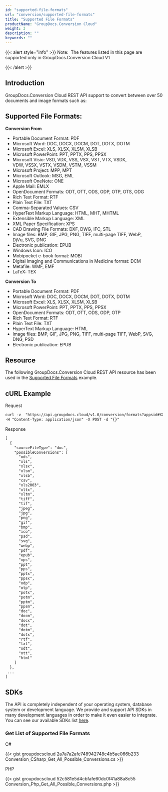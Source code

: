```yaml
---
id: "supported-file-formats"
url: "conversion/supported-file-formats"
title: "Supported File Formats"
productName: "GroupDocs.Conversion Cloud"
weight: 3
description: ""
keywords: ""
---
```


{{< alert style="info" >}}
Note:  The features listed in this page are supported only in GroupDocs.Conversion Cloud V1

{{< /alert >}}

## Introduction ##

GroupDocs.Conversion Cloud REST API support to convert between over 50 documents and image formats such as:

## Supported File Formats: ##

**Conversion From**
* Portable Document Format: PDF
* Microsoft Word: DOC, DOCX, DOCM, DOT, DOTX, DOTM
* Microsoft Excel: XLS, XLSX, XLSM, XLSB
* Microsoft PowerPoint: PPT, PPTX, PPS, PPSX
* Microsoft Visio: VSD, VDX, VSS, VSX, VST, VTX, VSDX, VDW, VSSX, VSTX, VSDM, VSTM, VSSM
* Microsoft Project: MPP, MPT
* Microsoft Outlook: MSG, EML
* Microsoft OneNote: ONE
* Apple Mail: EMLX
* OpenDocument Formats: ODT, OTT, ODS, ODP, OTP, OTS, ODG
* Rich Text Format: RTF
* Plain Text File: TXT
* Comma-Separated Values: CSV
* HyperText Markup Language: HTML, MHT, MHTML
* Extensible Markup Language: XML
* XML Paper Specification: XPS
* CAD Drawing File Formats: DXF, DWG, IFC, STL
* Image files: BMP, GIF, JPG, PNG, TIFF, multi-page TIFF, WebP, DjVu, SVG, DNG
* Electronic publication: EPUB
* Windows Icon: ICO
* Mobipocket e-book format: MOBI
* Digital Imaging and Communications in Medicine format: DCM
* Metafile: WMF, EMF
* LaTeX: TEX

**Conversion To**
* Portable Document Format: PDF
* Microsoft Word: DOC, DOCX, DOCM, DOT, DOTX, DOTM
* Microsoft Excel: XLS, XLSX, XLSM, XLSB
* Microsoft PowerPoint: PPT, PPTX, PPS, PPSX
* OpenDocument Formats: ODT, OTT, ODS, ODP, OTP
* Rich Text Format: RTF
* Plain Text File: TXT
* HyperText Markup Language: HTML
* Image files: BMP, GIF, JPG, PNG, TIFF, multi-page TIFF, WebP, SVG, DNG, PSD
* Electronic publication: EPUB

## Resource ##

The following GroupDocs.Conversion Cloud REST API resource has been used in the [Supported File Formats](https://apireference.groupdocs.cloud/conversion/#!/Formats/GetAllPossibleConversions) example.

## cURL Example ##

 Request

```html
curl -v  "https://api.groupdocs.cloud/v1.0/conversion/formats?appsid#XXXX&#x26;signature#XXX-XX"
-H "Content-Type: application/json" -X POST -d "{}"
```

 Response

```html
[
  {
    "sourceFileType": "doc",
    "possibleConversions": [
      "ods",
      "xls",
      "xlsx",
      "xlsm",
      "xlsb",
      "csv",
      "xls2003",
      "xltx",
      "xltm",
      "tiff",
      "tif",
      "jpeg",
      "jpg",
      "png",
      "gif",
      "bmp",
      "ico",
      "psd",
      "svg",
      "webp",
      "pdf",
      "epub",
      "xps",
      "ppt",
      "pps",
      "pptx",
      "ppsx",
      "odp",
      "otp",
      "potx",
      "potm",
      "pptm",
      "ppsm",
      "doc",
      "docm",
      "docx",
      "dot",
      "dotm",
      "dotx",
      "rtf",
      "txt",
      "odt",
      "ott",
      "html"
    ]
  },
 ...
]
```

## SDKs ##

The API is completely independent of your operating system, database system or development language. We provide and support API SDKs in many development languages in order to make it even easier to integrate. You can see our available SDKs list [here](https://github.com/groupdocs-conversion-cloud).

### Get List of Supported File Formats ###

 C#

{{< gist groupdocscloud 2a7a7a2afe748942748c4b5ae066b233 Conversion_CSharp_Get_All_Possible_Conversions.cs >}}

 PHP

{{< gist groupdocscloud 52c581e5d4cbfafe60dc0f41a88a8c55 Conversion_Php_Get_All_Possible_Conversions.php >}}

